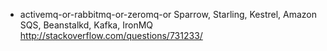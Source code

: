 * activemq-or-rabbitmq-or-zeromq-or
	Sparrow, Starling, Kestrel, Amazon SQS, Beanstalkd, Kafka, IronMQ 
	http://stackoverflow.com/questions/731233/

